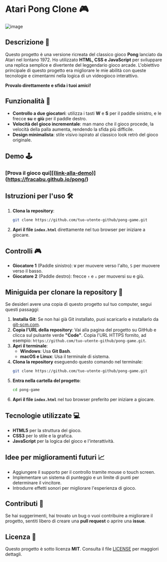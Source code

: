 # Atari Pong Clone 🎮

![image](https://github.com/user-attachments/assets/db3e252a-f916-4dd6-9bb3-8e9742999f54)



## Descrizione 📜

Questo progetto è una versione ricreata del classico gioco **Pong** lanciato da Atari nel lontano 1972. Ho utilizzato **HTML, CSS e JavaScript** per sviluppare una replica semplice e divertente del leggendario gioco arcade. L'obiettivo principale di questo progetto era migliorare le mie abilità con queste tecnologie e cimentarmi nella logica di un videogioco interattivo.

**Provalo direttamente e sfida i tuoi amici!**

## Funzionalità 🚀

- **Controllo a due giocatori**: utilizza i tasti **W** e **S** per il paddle sinistro, e le frecce **su** e **giù** per il paddle destro.
- **Velocità del gioco incrementale**: man mano che il gioco procede, la velocità della palla aumenta, rendendo la sfida più difficile.
- **Design minimalista**: stile visivo ispirato al classico look retrò del gioco originale.

## Demo 🕹️

### [Prova il gioco qui][([link-alla-demo](https://fracabu.github.io/pong/))](https://fracabu.github.io/pong/)

## Istruzioni per l'uso 🛠️

1. **Clona la repository**:
   ```bash
   git clone https://github.com/tuo-utente-github/pong-game.git
   ```
2. **Apri il file `index.html`** direttamente nel tuo browser per iniziare a giocare.

## Controlli 🎮

- **Giocatore 1** (Paddle sinistro): `W` per muovere verso l'alto, `S` per muovere verso il basso.
- **Giocatore 2** (Paddle destro): frecce `↑` e `↓` per muoversi su e giù.

## Miniguida per clonare la repository 📂

Se desideri avere una copia di questo progetto sul tuo computer, segui questi passaggi:

1. **Installa Git**: Se non hai già Git installato, puoi scaricarlo e installarlo da [git-scm.com](https://git-scm.com/).
2. **Copia l'URL della repository**: Vai alla pagina del progetto su GitHub e clicca sul pulsante verde **"Code"**. Copia l'URL HTTPS fornito, ad esempio: `https://github.com/tuo-utente-github/pong-game.git`.
3. **Apri il terminale**:
   - **Windows**: Usa **Git Bash**.
   - **macOS e Linux**: Usa il terminale di sistema.
4. **Clona la repository** eseguendo questo comando nel terminale:
   ```bash
   git clone https://github.com/tuo-utente-github/pong-game.git
   ```
5. **Entra nella cartella del progetto**:
   ```bash
   cd pong-game
   ```
6. **Apri il file `index.html`** nel tuo browser preferito per iniziare a giocare.

## Tecnologie utilizzate 💻

- **HTML5** per la struttura del gioco.
- **CSS3** per lo stile e la grafica.
- **JavaScript** per la logica del gioco e l'interattività.


## Idee per miglioramenti futuri 📈

- Aggiungere il supporto per il controllo tramite mouse o touch screen.
- Implementare un sistema di punteggio e un limite di punti per determinare il vincitore.
- Introdurre effetti sonori per migliorare l'esperienza di gioco.

## Contributi 🤝

Se hai suggerimenti, hai trovato un bug o vuoi contribuire a migliorare il progetto, sentiti libero di creare una **pull request** o aprire una **issue**.

## Licenza 📄

Questo progetto è sotto licenza **MIT**. Consulta il file [LICENSE](link-al-file-di-licenza) per maggiori dettagli.

